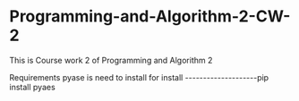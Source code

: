 # Programming-and-Algorithm-2-CW-2
This is Course work 2 of Programming and Algorithm 2

Requirements
pyase is need to install 
for install
--------------------pip install pyaes
